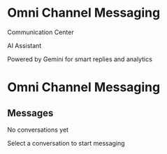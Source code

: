# Omni Channel Messaging

Communication Center

AI Assistant

Powered by Gemini for smart replies and analytics

# Omni Channel Messaging

## Messages

No conversations yet

Select a conversation to start messaging
